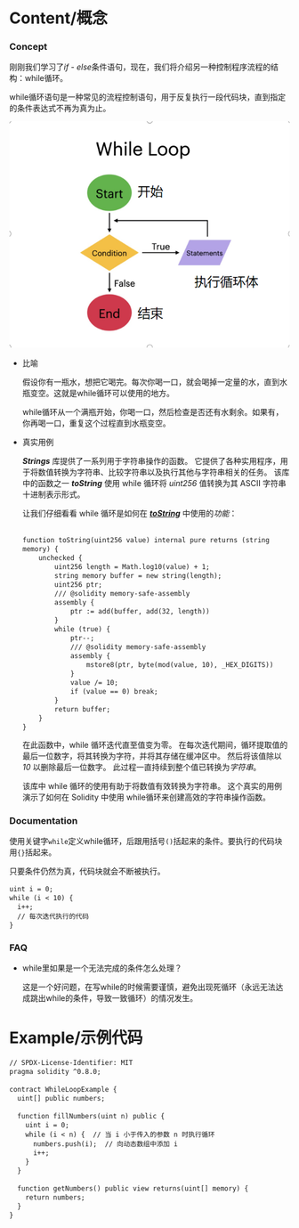 # Content/概念

### Concept

刚刚我们学习了*if - else*条件语句，现在，我们将介绍另一种控制程序流程的结构：while循环。

while循环语句是一种常见的流程控制语句，用于反复执行一段代码块，直到指定的条件表达式不再为真为止。

![Untitled](./img/2-1.png)

- 比喻
    
    假设你有一瓶水，想把它喝完。每次你喝一口，就会喝掉一定量的水，直到水瓶变空。这就是while循环可以使用的地方。
    
    while循环从一个满瓶开始，你喝一口，然后检查是否还有水剩余。如果有，你再喝一口，重复这个过程直到水瓶变空。
    
- 真实用例
    
    ***Strings*** 库提供了一系列用于字符串操作的函数。 它提供了各种实用程序，用于将数值转换为字符串、比较字符串以及执行其他与字符串相关的任务。 该库中的函数之一 ***toString*** 使用 while 循环将 *uint256* 值转换为其 ASCII 字符串十进制表示形式。
    
    让我们仔细看看 while 循环是如何在 [***toString***](https://github.com/OpenZeppelin/openzeppelin-contracts/blob/9e3f4d60c581010c4a3979480e07cc7752f124cc/contracts/utils/Strings.sol#L33) 中使用的*功能*：
    
    ```solidity
    
    function toString(uint256 value) internal pure returns (string memory) {
        unchecked {
            uint256 length = Math.log10(value) + 1;
            string memory buffer = new string(length);
            uint256 ptr;
            /// @solidity memory-safe-assembly
            assembly {
                ptr := add(buffer, add(32, length))
            }
            while (true) {
                ptr--;
                /// @solidity memory-safe-assembly
                assembly {
                    mstore8(ptr, byte(mod(value, 10), _HEX_DIGITS))
                }
                value /= 10;
                if (value == 0) break;
            }
            return buffer;
        }
    }
    ```
    
    在此函数中，while 循环迭代直至值变为零。 在每次迭代期间，循环提取值的最后一位数字，将其转换为字符，并将其存储在缓冲区中。 然后将该值除以 *10* 以删除最后一位数字。 此过程一直持续到整个值已转换为*字符串*。
    
    该库中 while 循环的使用有助于将数值有效转换为字符串。 这个真实的用例演示了如何在 Solidity 中使用 while循环来创建高效的字符串操作函数。
    

### Documentation

使用关键字`while`定义while循环，后跟用括号`()`括起来的条件。要执行的代码块用`{}`括起来。

只要条件仍然为真，代码块就会不断被执行。

```solidity
uint i = 0;
while (i < 10) {
  i++;
  // 每次迭代执行的代码
}
```

### FAQ

- while里如果是一个无法完成的条件怎么处理？
    
    这是一个好问题，在写while的时候需要谨慎，避免出现死循环（永远无法达成跳出while的条件，导致一致循环）的情况发生。

# Example/示例代码

```solidity
// SPDX-License-Identifier: MIT
pragma solidity ^0.8.0;

contract WhileLoopExample {
  uint[] public numbers;

  function fillNumbers(uint n) public {
    uint i = 0;
    while (i < n) {  // 当 i 小于传入的参数 n 时执行循环
      numbers.push(i);  // 向动态数组中添加 i
      i++;
    }
  }

  function getNumbers() public view returns(uint[] memory) {
    return numbers;
  }
}
```